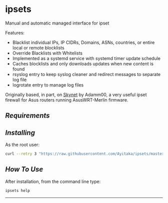 # ipsets
Manual and automatic managed interface for ipset

Features:

* Blacklist individual IPs, IP CIDRs, Domains, ASNs, countries, or entire local or remote blocklists
* Override Blacklists with Whitelists
* Implemented as a systemd service with systemd timer update schedule
* Caches blocklists and only downloads updates when new content is found
* rsyslog entry to keep syslog cleaner and redirect messages to separate log file
* logrotate entry to manage log files

Originally based, in part, on [Skynet](https://github.com/Adamm00/IPSet_ASUS) by Adamm00, a very useful ipset firewall for Asus routers running AsusWRT-Merlin firmware.

## ***Requirements***

## ***Installing***

As the root user:

```bash
curl --retry 3 "https://raw.githubusercontent.com/Ayitaka/ipsets/master/ipsets.sh" -o "./ipsets.sh" && chmod 0700 ./ipsets.sh && ./ipsets.sh install
```

## ***How To Use***

After installation, from the command line type:
```bash
ipsets help
```
---

```

```
